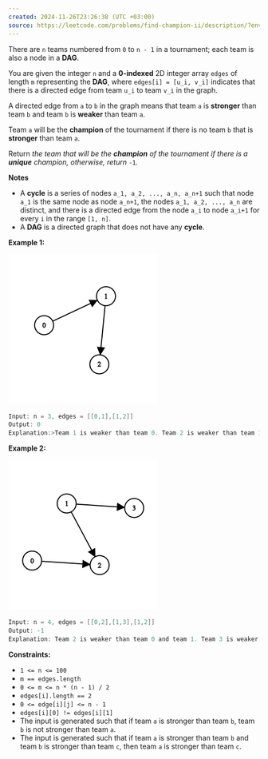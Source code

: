 ```yaml
---
created: 2024-11-26T23:26:38 (UTC +03:00)
source: https://leetcode.com/problems/find-champion-ii/description/?envType=daily-question&envId=2024-11-26
---
```

There are `n` teams numbered from `0` to `n - 1` in a tournament; each team is also a node in a **DAG**.

You are given the integer `n` and a **0-indexed** 2D integer array `edges` of length `m` representing the **DAG**, where `edges[i] = [u_i, v_i]` indicates that there is a directed edge from team `u_i` to team `v_i` in the graph.

A directed edge from `a` to `b` in the graph means that team `a` is **stronger** than team `b` and team `b` is **weaker** than team `a`.

Team `a` will be the **champion** of the tournament if there is no team `b` that is **stronger** than team `a`.

Return _the team that will be the **champion** of the tournament if there is a **unique** champion, otherwise, return_ `-1`_._

**Notes**

-   A **cycle** is a series of nodes `a_1, a_2, ..., a_n, a_n+1` such that node `a_1` is the same node as node `a_n+1`, the nodes `a_1, a_2, ..., a_n` are distinct, and there is a directed edge from the node `a_i` to node `a_i+1` for every `i` in the range `[1, n]`.
-   A **DAG** is a directed graph that does not have any **cycle**.


**Example 1:**

![img.png](img.png)

``` Java
Input: n = 3, edges = [[0,1],[1,2]]
Output: 0
Explanation:>Team 1 is weaker than team 0. Team 2 is weaker than team 1. So the champion is team 0.
```


**Example 2:**

![img_1.png](img_1.png)

``` Java
Input: n = 4, edges = [[0,2],[1,3],[1,2]]
Output: -1
Explanation: Team 2 is weaker than team 0 and team 1. Team 3 is weaker than team 1. But team 1 and team 0 are not weaker than any other teams. So the answer is -1.
```


**Constraints:**

-   `1 <= n <= 100`
-   `m == edges.length`
-   `0 <= m <= n * (n - 1) / 2`
-   `edges[i].length == 2`
-   `0 <= edge[i][j] <= n - 1`
-   `edges[i][0] != edges[i][1]`
-   The input is generated such that if team `a` is stronger than team `b`, team `b` is not stronger than team `a`.
-   The input is generated such that if team `a` is stronger than team `b` and team `b` is stronger than team `c`, then team `a` is stronger than team `c`.
